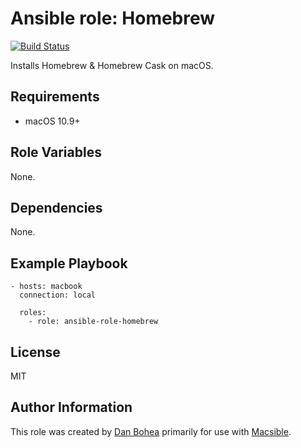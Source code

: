 # Ansible role: Homebrew

[![Build Status](https://travis-ci.org/danbohea/ansible-role-homebrew.svg?branch=master)](https://travis-ci.org/danbohea/ansible-role-homebrew)

Installs Homebrew & Homebrew Cask on macOS.


## Requirements

- macOS 10.9+


## Role Variables

None.


## Dependencies

None.


## Example Playbook

```
- hosts: macbook
  connection: local

  roles:
    - role: ansible-role-homebrew
```


## License

MIT


## Author Information

This role was created by [Dan Bohea](http://bohea.co.uk) primarily for use with [Macsible](https://github.com/danbohea/macsible).
